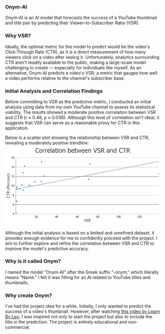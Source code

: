 ### Onym-AI
Onym-AI is an AI model that forecasts the success of a YouTube thumbnail and title pair by predicting their Viewer-to-Subscriber Ratio (VSR).

### Why VSR?
Ideally, the optimal metric for the model to predict would be the video's Click-Through Rate (CTR), as it is a direct measurement of how many viewers click on a video after seeing it. Unfortunately, analytics surrounding CTR aren't readily available to the public, making a large-scale model challenging to create — especially for individuals like myself. As an alternative, Onym-AI predicts a video's VSR; a metric that gauges how well a video performs relative to the channel's subscriber base.

### Initial Analysis and Correlation Findings
Before committing to VSR as the predictive metric, I conducted an initial analysis using data from my own YouTube channel to assess its statistical viability. The results showed a moderate positive correlation between VSR and CTR (r ≈ 0.48, p ≈ 0.036). Although this level of correlation isn't ideal, it suggests that VSR can serve as a reasonable proxy for CTR in this application.

Below is a scatter plot showing the relationship between VSR and CTR, revealing a moderately positive trendline:
![Scatter Plot showing the Correlation between VSR and CTR, revealing a moderately positive trendline](images\Chart.png)

Although the initial analysis is based on a limited and unrefined dataset, it provides enough evidence for me to confidently proceed with the project. I aim to further explore and refine the correlation between VSR and CTR to improve the model's predictive accuracy.

### Why is it called Onym?
I named the model "Onym-AI" after the Greek suffix "-onym," which literally means "Name." I felt it was fitting for an AI related to YouTube titles and thumbnails.

### Why create Onym?
I've had the project idea for a while. Initially, I only wanted to predict the success of a video's thumbnail. However, after watching [this video by Learn By Leo](https://www.youtube.com/watch?v=CQeh_f2zh3k), I was inspired not only to start the project but also to include the title in the prediction. The project is entirely educational and non-commercial.